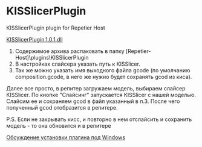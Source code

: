 # KISSlicerPlugin
KISSlicerPlugin plugin for Repetier Host

[KISSlicerPlugin.1.0.1.dll](https://github.com/vassav/KISSlicerPlugin/blob/master/Bins/KISSlicerPlugin.1.0.1.zip)

1. Содержимое архива распаковать в папку [Repetier-Host]\plugins\KISSlicerPlugin
2. В настройках слайсера указать путь к KISSlicer.
3. Так же можно указать имя выходного файла gcode (по умолчанию composition.gcode, в него же нужно будет сохранять gcod из киса).

Далее все просто, в репитер загружаем модель, выбираем слайсер KISSlicer.
По кнопке "Слайсинг" запускается KISSlicer с нашей моделью. Слайсим ее и сохраняем gcod в файл указанный в п.3.
После чего полученный gcod отобразится в репитере.

P.S. Если не закрывать кисс, и повторно в нем отслайсить и сохранить модель - то она обновится и в репитере

[Обсуждение установки плагина под Windows](https://github.com/vassav/KISSlicerPlugin/issues/1)
